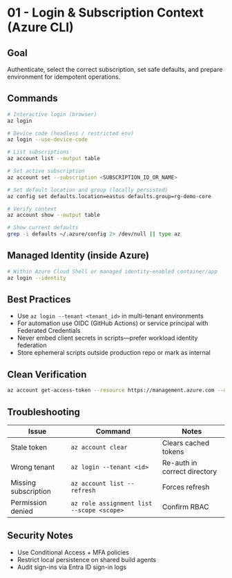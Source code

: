 # 01 - Login & Subscription Context (Azure CLI)

## Goal
Authenticate, select the correct subscription, set safe defaults, and prepare environment for idempotent operations.

## Commands
```bash
# Interactive login (browser)
az login

# Device code (headless / restricted env)
az login --use-device-code

# List subscriptions
az account list --output table

# Set active subscription
az account set --subscription <SUBSCRIPTION_ID_OR_NAME>

# Set default location and group (locally persisted)
az config set defaults.location=eastus defaults.group=rg-demo-core

# Verify context
az account show --output table

# Show current defaults
grep -i defaults ~/.azure/config 2> /dev/null || type az
```

## Managed Identity (inside Azure)
```bash
# Within Azure Cloud Shell or managed identity-enabled container/app
az login --identity
```

## Best Practices
- Use `az login --tenant <tenant_id>` in multi-tenant environments
- For automation use OIDC (GitHub Actions) or service principal with Federated Credentials
- Never embed client secrets in scripts—prefer workload identity federation
- Store ephemeral scripts outside production repo or mark as internal

## Clean Verification
```bash
az account get-access-token --resource https://management.azure.com --query expiresOn -o tsv
```

## Troubleshooting
| Issue | Command | Notes |
|-------|---------|-------|
| Stale token | `az account clear` | Clears cached tokens |
| Wrong tenant | `az login --tenant <id>` | Re-auth in correct directory |
| Missing subscription | `az account list --refresh` | Forces refresh |
| Permission denied | `az role assignment list --scope <scope>` | Confirm RBAC |

## Security Notes
- Use Conditional Access + MFA policies
- Restrict local persistence on shared build agents
- Audit sign-ins via Entra ID sign-in logs
